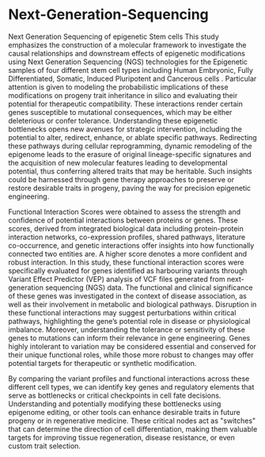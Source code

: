 # Next-Generation-Sequencing
Next Generation Sequencing of epigenetic Stem cells 
This study emphasizes the construction of a molecular framework to investigate the causal relationships and downstream effects of epigenetic modifications using Next Generation Sequencing (NGS) technologies for the Epigenetic samples of four different stem cell types including Human Embryonic, Fully Differentiated, Somatic, Induced Pluripotent and Cancerous cells . Particular attention is given to modeling the probabilistic implications of these modifications on progeny trait inheritance in silico and evaluating their potential for therapeutic compatibility. These interactions render certain genes susceptible to mutational consequences, which may be either deleterious or confer tolerance. Understanding these epigenetic bottlenecks opens new avenues for strategic intervention, including the potential to alter, redirect, enhance, or ablate specific pathways. Redirecting these pathways during cellular reprogramming, dynamic remodeling of the epigenome leads to the erasure of original lineage-specific signatures and the acquisition of new molecular features leading to developmental potential, thus conferring altered traits that may be heritable. Such insights could be harnessed through gene therapy approaches to preserve or restore desirable traits in progeny, paving the way for precision epigenetic engineering.

Functional Interaction Scores were obtained to assess the strength and confidence of potential interactions between proteins or genes. These scores, derived from integrated biological data including protein-protein interaction networks, co-expression profiles, shared pathways, literature co-occurrence, and genetic interactions offer insights into how functionally connected two entities are. A higher score denotes a more confident and robust interaction. In this study, these functional interaction scores were specifically evaluated for genes identified as harbouring variants through Variant Effect Predictor (VEP) analysis of VCF files generated from next-generation sequencing (NGS) data. The functional and clinical significance of these genes was investigated in the context of disease association, as well as their involvement in metabolic and biological pathways. Disruption in these functional interactions may suggest perturbations within critical pathways, highlighting the gene’s potential role in disease or physiological imbalance. Moreover, understanding the tolerance or sensitivity of these genes to mutations can inform their relevance in gene engineering. Genes highly intolerant to variation may be considered essential and conserved for their unique functional roles, while those more robust to changes may offer potential targets for therapeutic or synthetic modification.

By comparing the variant profiles and functional interactions across these different cell types, we can identify key genes and regulatory elements that serve as bottlenecks or critical checkpoints in cell fate decisions. Understanding and potentially modifying these bottlenecks using epigenome editing, or other tools can enhance desirable traits in future progeny or in regenerative medicine. These critical nodes act as "switches" that can determine the direction of cell differentiation, making them valuable targets for improving tissue regeneration, disease resistance, or even custom trait selection.
